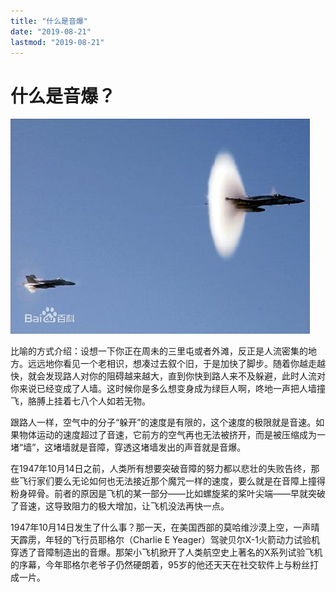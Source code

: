 ```yaml
---
title: "什么是音爆"
date: "2019-08-21"
lastmod: "2019-08-21"
---
```


# 什么是音爆？

![img](assets/14ce36d3d539b6000db31ec6e950352ac65cb745-20180705154524952.jpg)

比喻的方式介绍：设想一下你正在周未的三里屯或者外滩，反正是人流密集的地方。远远地你看见一个老相识，想凑过去叙个旧，于是加快了脚步。随着你越走越快，就会发现路人对你的阻碍越来越大，直到你快到路人来不及躲避，此时人流对你来说已经变成了人墙。这时候你是多么想变身成为绿巨人啊，咚地一声把人墙撞飞，胳膊上挂着七八个人如若无物。 

 跟路人一样，空气中的分子“躲开”的速度是有限的，这个速度的极限就是音速。如果物体运动的速度超过了音速，它前方的空气再也无法被挤开，而是被压缩成为一堵“墙”，这堵墙就是音障，穿透这堵墙发出的声音就是音爆。

在1947年10月14日之前，人类所有想要突破音障的努力都以悲壮的失败告终，那些飞行家们要么无论如何也无法接近那个魔咒一样的速度，要么就是在音障上撞得粉身碎骨。前者的原因是飞机的某一部分——比如螺旋桨的桨叶尖端——早就突破了音速，这导致阻力的极大增加，让飞机没法再快一点。

1947年10月14日发生了什么事？那一天，在美国西部的莫哈维沙漠上空，一声晴天霹雳，年轻的飞行员耶格尔（Charlie E Yeager）驾驶贝尔X-1火箭动力试验机穿透了音障制造出的音爆。那架小飞机掀开了人类航空史上著名的X系列试验飞机的序幕，今年耶格尔老爷子仍然硬朗着，95岁的他还天天在社交软件上与粉丝打成一片。